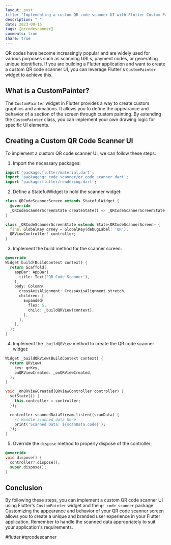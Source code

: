 ```yaml
---
layout: post
title: "Implementing a custom QR code scanner UI with Flutter Custom Painter"
description: " "
date: 2023-09-15
tags: [qrcodescanner]
comments: true
share: true
---
```


QR codes have become increasingly popular and are widely used for various purposes such as scanning URLs, payment codes, or generating unique identifiers. If you are building a Flutter application and want to create a custom QR code scanner UI, you can leverage Flutter's `CustomPainter` widget to achieve this.

## What is a CustomPainter?

The `CustomPainter` widget in Flutter provides a way to create custom graphics and animations. It allows you to define the appearance and behavior of a section of the screen through custom painting. By extending the `CustomPainter` class, you can implement your own drawing logic for specific UI elements.

## Creating a Custom QR Code Scanner UI

To implement a custom QR code scanner UI, we can follow these steps:

1. Import the necessary packages:
```dart
import 'package:flutter/material.dart';
import 'package:qr_code_scanner/qr_code_scanner.dart';
import 'package:flutter/rendering.dart';
```

2. Define a StatefulWidget to hold the scanner widget:
```dart
class QRCodeScannerScreen extends StatefulWidget {
  @override
  _QRCodeScannerScreenState createState() => _QRCodeScannerScreenState();
}

class _QRCodeScannerScreenState extends State<QRCodeScannerScreen> {
  final GlobalKey qrKey = GlobalKey(debugLabel: 'QR');
  QRViewController? controller;
}
```

3. Implement the build method for the scanner screen:
```dart
@override
Widget build(BuildContext context) {
  return Scaffold(
    appBar: AppBar(
      title: Text('QR Code Scanner'),
    ),
    body: Column(
      crossAxisAlignment: CrossAxisAlignment.stretch,
      children: [
        Expanded(
          flex: 5,
          child: _buildQRView(context),
        ),
      ],
    ),
  );
}
```

4. Implement the `_buildQRView` method to create the QR code scanner widget:
```dart
Widget _buildQRView(BuildContext context) {
  return QRView(
    key: qrKey,
    onQRViewCreated: _onQRViewCreated,
  );
}

void _onQRViewCreated(QRViewController controller) {
  setState(() {
    this.controller = controller;
  });

  controller.scannedDataStream.listen((scanData) {
    // Handle scanned data here
    print('Scanned Data: ${scanData.code}');
  });
}
```

5. Override the `dispose` method to properly dispose of the controller:
```dart
@override
void dispose() {
  controller?.dispose();
  super.dispose();
}
```

## Conclusion

By following these steps, you can implement a custom QR code scanner UI using Flutter's `CustomPainter` widget and the `qr_code_scanner` package. Customizing the appearance and behavior of your QR code scanner screen allows you to create a unique and branded user experience in your Flutter application. Remember to handle the scanned data appropriately to suit your application's requirements.

#flutter #qrcodescanner
